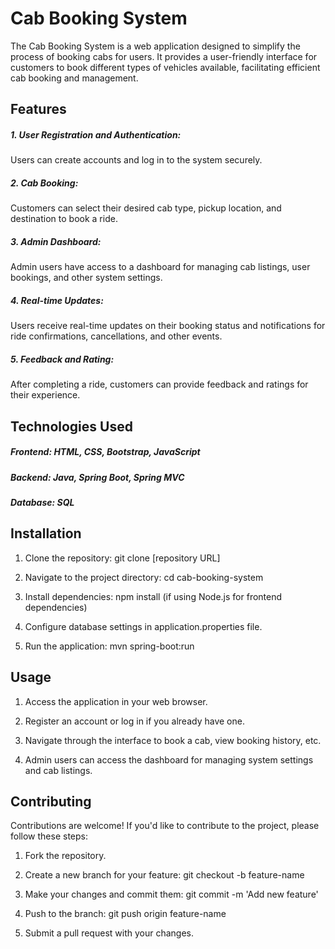 # Cab Booking System 

The Cab Booking System is a web application designed to simplify the process of booking cabs for users. It provides a user-friendly interface for customers to book different types of vehicles available, facilitating efficient cab booking and management. 

## Features 

##### 1. User Registration and Authentication:
Users can create accounts and log in to the system securely. 

##### 2. Cab Booking: 
Customers can select their desired cab type, pickup location, and destination to book a ride. 

##### 3. Admin Dashboard: 
Admin users have access to a dashboard for managing cab listings, user bookings, and other system settings. 

##### 4. Real-time Updates: 
Users receive real-time updates on their booking status and notifications for ride confirmations, cancellations, and other events. 

##### 5. Feedback and Rating: 
After completing a ride, customers can provide feedback and ratings for their experience. 

## Technologies Used 

##### Frontend: HTML, CSS, Bootstrap, JavaScript 

##### Backend: Java, Spring Boot, Spring MVC 

##### Database: SQL 

## Installation 

1. Clone the repository: git clone [repository URL] 

2. Navigate to the project directory: cd cab-booking-system 

3. Install dependencies: npm install (if using Node.js for frontend dependencies) 

4. Configure database settings in application.properties file. 

5. Run the application: mvn spring-boot:run 

## Usage 

1. Access the application in your web browser. 

2. Register an account or log in if you already have one. 

3. Navigate through the interface to book a cab, view booking history, etc. 

4. Admin users can access the dashboard for managing system settings and cab listings. 

## Contributing 

Contributions are welcome! If you'd like to contribute to the project, please follow these steps: 

1. Fork the repository. 

2. Create a new branch for your feature: git checkout -b feature-name 

3. Make your changes and commit them: git commit -m 'Add new feature' 

4. Push to the branch: git push origin feature-name 

5. Submit a pull request with your changes. 
